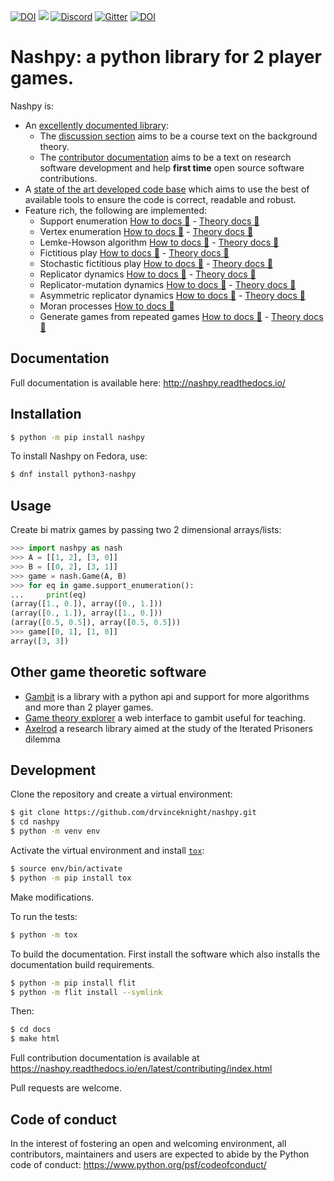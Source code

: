[![DOI](https://zenodo.org/badge/DOI/10.5281/zenodo.596758.svg)](https://doi.org/10.5281/zenodo.596758)
![](https://github.com/drvinceknight/Nashpy/workflows/CI/badge.svg)
[![Discord](https://img.shields.io/discord/753185848337367060?label=Discord)](https://discord.gg/wZsv6s8TTB)
[![Gitter](https://badges.gitter.im/drvinceknight/Nashpy.svg)](https://gitter.im/drvinceknight/Nashpy?utm_source=badge&utm_medium=badge&utm_campaign=pr-badge)
[![DOI](http://joss.theoj.org/papers/10.21105/joss.00904/status.svg)](https://doi.org/10.21105/joss.00904)

# Nashpy: a python library for 2 player games.

Nashpy is:

- An [excellently documented library](https://nashpy.readthedocs.io/en/stable/):
  - The [discussion
    section](https://nashpy.readthedocs.io/en/stable/discussion/index.html) aims
    to be a course text on the background theory.
  - The [contributor
    documentation](https://nashpy.readthedocs.io/en/stable/contributing/index.html)
    aims to be a text on research software development and help **first time** open
    source software contributions.
- A [state of the art developed code
  base](https://nashpy.readthedocs.io/en/stable/contributing/index.html) which
  aims to use the best of available tools to ensure the code is correct,
  readable and robust.
- Feature rich, the following are implemented:
  - Support enumeration [How to docs 🐍](https//nashpy.readthedocs.io/en/stable/how-to/solve-with-support-enumeration.html) - [Theory docs 📘](https//nashpy.readthedocs.io/en/stable/discussion/support-enumeration.html)
  - Vertex enumeration [How to docs 🐍](https//nashpy.readthedocs.io/en/stable/how-to/solve-with-vertex-enumeration.html) - [Theory docs 📘](https//nashpy.readthedocs.io/en/stable/discussion/vertex-enumeration.html)
  - Lemke-Howson algorithm [How to docs 🐍](https//nashpy.readthedocs.io/en/stable/how-to/solve-with-lemke-howson.html) - [Theory docs 📘](https//nashpy.readthedocs.io/en/stable/discussion/lemke-howson.html)
  - Fictitious play [How to docs 🐍](https//nashpy.readthedocs.io/en/stable/how-to/use-fictitious-play.html) - [Theory docs 📘](https//nashpy.readthedocs.io/en/stable/discussion/fictitious-play.html)
  - Stochastic fictitious play [How to docs 🐍](https//nashpy.readthedocs.io/en/stable/how-to/use-stochastic-fictitious-play.html) - [Theory docs 📘](https//nashpy.readthedocs.io/en/stable/discussion/stochastic-fictitious-play.html)
  - Replicator dynamics [How to docs 🐍](https//nashpy.readthedocs.io/en/stable/how-to/use-replicator-dynamics.html) - [Theory docs 📘](https//nashpy.readthedocs.io/en/stable/discussion/replicator-dynamics.html)
  - Replicator-mutation dynamics [How to docs 🐍](https//nashpy.readthedocs.io/en/stable/how-to/use-replicator-dynamics-with-mutation.html) - [Theory docs 📘](https//nashpy.readthedocs.io/en/stable/discussion/replicator-dynamics.html#the-replicator-mutation-dynamics-equation)
  - Asymmetric replicator dynamics [How to docs 🐍](https//nashpy.readthedocs.io/en/stable/how-to/use-asymmetric-replicator-dynamics.html) - [Theory docs 📘](https//nashpy.readthedocs.io/en/stable/discussion/asymmetric-replicator-dynamics.html)
  - Moran processes [How to docs 🐍](https//nashpy.readthedocs.io/en/stable/how-to/use-moran-processes.html)
  - Generate games from repeated games [How to docs 🐍](https//nashpy.readthedocs.io/en/stable/how-to/obtain-a-repeated-game.html) - [Theory docs 📘](https//nashpy.readthedocs.io/en/stable/discussion/repeated-games.html)

## Documentation

Full documentation is available here: http://nashpy.readthedocs.io/

## Installation

```bash
$ python -m pip install nashpy
```

To install Nashpy on Fedora, use:

```sh
$ dnf install python3-nashpy
```

## Usage

<!--alex ignore bi-->

Create bi matrix games by passing two 2 dimensional arrays/lists:

```python
>>> import nashpy as nash
>>> A = [[1, 2], [3, 0]]
>>> B = [[0, 2], [3, 1]]
>>> game = nash.Game(A, B)
>>> for eq in game.support_enumeration():
...     print(eq)
(array([1., 0.]), array([0., 1.]))
(array([0., 1.]), array([1., 0.]))
(array([0.5, 0.5]), array([0.5, 0.5]))
>>> game[[0, 1], [1, 0]]
array([3, 3])

```

## Other game theoretic software

- [Gambit](http://www.gambit-project.org/) is a library with a python api and
  support for more algorithms and more than 2 player games.
- [Game theory explorer](http://gte.csc.liv.ac.uk/index/) a web interface to
  gambit useful for teaching.
- [Axelrod](http://axelrod.readthedocs.io/en/stable/) a research library aimed
  at the study of the Iterated Prisoners dilemma

## Development

Clone the repository and create a virtual environment:

```bash
$ git clone https://github.com/drvinceknight/nashpy.git
$ cd nashpy
$ python -m venv env

```

Activate the virtual environment and install [`tox`](https://tox.readthedocs.io/en/latest/):

```bash
$ source env/bin/activate
$ python -m pip install tox

```

Make modifications.

To run the tests:

```bash
$ python -m tox

```

To build the documentation. First install the software which also installs the
documentation build requirements.

```bash
$ python -m pip install flit
$ python -m flit install --symlink
```

Then:

```bash
$ cd docs
$ make html
```

Full contribution documentation is available at
https://nashpy.readthedocs.io/en/latest/contributing/index.html

Pull requests are welcome.

## Code of conduct

In the interest of fostering an open and welcoming environment, all
contributors, maintainers and users are expected to abide by the Python code of
conduct: https://www.python.org/psf/codeofconduct/

